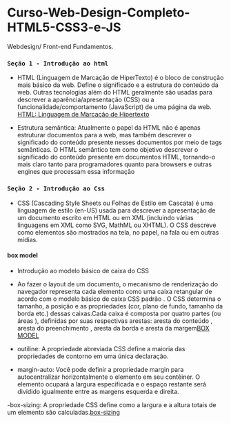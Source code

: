 # Curso-Web-Design-Completo-HTML5-CSS3-e-JS
Webdesign/ Front-end Fundamentos.

### `Seção 1 - Introdução ao html`
 
 - HTML (Linguagem de Marcação de HiperTexto) é o bloco de construção mais básico da web. Define o significado e a estrutura do conteúdo da web. Outras tecnologias além do HTML geralmente são usadas para descrever a aparência/apresentação (CSS) ou a funcionalidade/comportamento (JavaScript) de uma página da web. [HTML: Linguagem de Marcação de Hipertexto](https://developer.mozilla.org/pt-BR/docs/Web/HTML)

- Estrutura semântica: Atualmente o papel da HTML não é apenas estruturar documentos para a web, mas também descrever o significado do conteúdo presente nesses documentos por meio de tags semânticas. O HTML semântico tem como objetivo descrever o significado do conteúdo presente em documentos HTML, tornando-o mais claro tanto para programadores quanto para browsers e outras engines que processam essa informação

### `Seção 2 - Introdução ao Css`

- CSS (Cascading Style Sheets ou Folhas de Estilo em Cascata) é uma linguagem de estilo (en-US) usada para descrever a apresentação de um documento escrito em HTML ou em XML (incluindo várias linguagens em XML como SVG, MathML ou XHTML). O CSS descreve como elementos são mostrados na tela, no papel, na fala ou em outras mídias.

#### box model

- Introdução ao modelo básico de caixa do CSS

- Ao fazer o layout de um documento, o mecanismo de renderização do navegador representa cada elemento como uma caixa retangular de acordo com o modelo básico de caixa CSS padrão . O CSS determina o tamanho, a posição e as propriedades (cor, plano de fundo, tamanho da borda etc.) dessas caixas.Cada caixa é composta por quatro partes (ou áreas ), definidas por suas respectivas arestas: aresta do conteúdo , aresta do preenchimento , aresta da borda e aresta da margem[BOX MODEL](https://developer.mozilla.org/en-US/docs/Web/CSS/CSS_box_model/Introduction_to_the_CSS_box_model)

- outiline: A propriedade abreviada CSS define a maioria das propriedades de contorno em uma única declaração.

- margin-auto: Você pode definir a propriedade margin para autocentralizar horizontalmente o elemento em seu contêiner.
O elemento ocupará a largura especificada e o espaço restante será dividido igualmente entre as margens esquerda e direita.

-box-sizing: A propriedade CSS define como a largura e a altura totais de um elemento são calculadas.[box-sizing](https://developer.mozilla.org/en-US/docs/Web/CSS/box-sizing)
